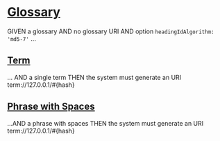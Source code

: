 # [Glossary](#md5-17d8aa2)

GIVEN a glossary
AND no glossary URI
AND option `headingIdAlgorithm: 'md5-7'`
...

## [Term](#md5-8b3b1b8)

... AND a single term
THEN the system must generate an URI term://127.0.0.1/#{hash}

## [Phrase with Spaces](#md5-da83c5a)

...AND a phrase with spaces
THEN the system must generate an URI term://127.0.0.1/#{hash}
